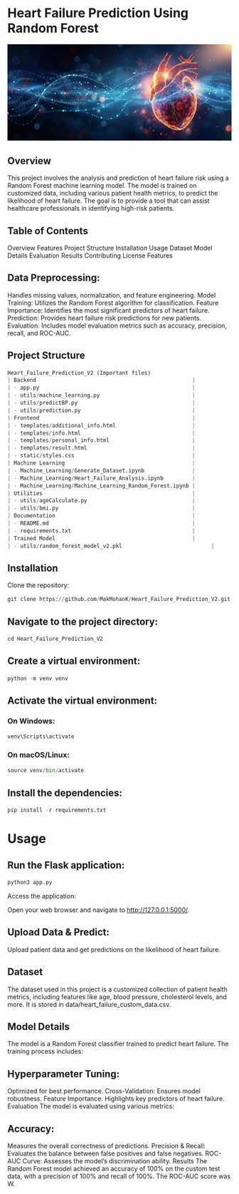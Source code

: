 # Heart Failure Prediction Using Random Forest

![screenshot](imgs/heart.jpg)

## Overview
This project involves the analysis and prediction of heart failure risk using a Random Forest machine learning model. The model is trained on customized data, including various patient health metrics, to predict the likelihood of heart failure. The goal is to provide a tool that can assist healthcare professionals in identifying high-risk patients.

## Table of Contents
Overview
Features
Project Structure
Installation
Usage
Dataset
Model Details
Evaluation
Results
Contributing
License
Features


## Data Preprocessing: 
Handles missing values, normalization, and feature engineering.
Model Training: Utilizes the Random Forest algorithm for classification.
Feature Importance: Identifies the most significant predictors of heart failure.
Prediction: Provides heart failure risk predictions for new patients.
Evaluation: Includes model evaluation metrics such as accuracy, precision, recall, and ROC-AUC.

## Project Structure
~~~python
Heart_Failure_Prediction_V2 (Important files)
| Backend                                                 |
| - app.py                                                |
| - utils/machine_learning.py                             |
| - utils/predictBP.py                                    |
| - utils/prediction.py                                   |
| Frontend                                                |
| - templates/additional_info.html                        |
| - templates/info.html                                   |
| - templates/personal_info.html                          |
| - templates/result.html                                 |
| - static/styles.css                                     |
| Machine Learning                                        |
| - Machine_Learning/Generate_Dataset.ipynb               |
| - Machine_Learning/Heart_Failure_Analysis.ipynb         |
| - Machine_Learning/Machine_Learning_Random_Forest.ipynb |
| Utilities                                               |
| - utils/ageCalculate.py                                 |
| - utils/bmi.py                                          |
| Documentation                                           |
| - README.md                                             |
| - requirements.txt                                      |
| Trained Model                                           |
| - utils/random_forest_model_v2.pkl                            |
~~~

## Installation
Clone the repository:
~~~python
git clone https://github.com/MakMohanK/Heart_Failure_Prediction_V2.git
~~~

## Navigate to the project directory:
~~~python
cd Heart_Failure_Prediction_V2
~~~
## Create a virtual environment:

~~~python
python -m venv venv
~~~
## Activate the virtual environment:

### On Windows:

~~~python
venv\Scripts\activate
~~~

### On macOS/Linux:
~~~python
source venv/bin/activate

~~~

## Install the dependencies:
~~~python
pip install -r requirements.txt
~~~

# Usage
## Run the Flask application:
~~~python
python3 app.py
~~~

Access the application:

Open your web browser and navigate to http://127.0.0.1:5000/.

## Upload Data & Predict:

Upload patient data and get predictions on the likelihood of heart failure.

## Dataset
The dataset used in this project is a customized collection of patient health metrics, including features like age, blood pressure, cholesterol levels, and more. It is stored in data/heart_failure_custom_data.csv.

## Model Details
The model is a Random Forest classifier trained to predict heart failure. The training process includes:

## Hyperparameter Tuning: 
Optimized for best performance.
Cross-Validation: Ensures model robustness.
Feature Importance: Highlights key predictors of heart failure.
Evaluation
The model is evaluated using various metrics:

## Accuracy: 
Measures the overall correctness of predictions.
Precision & Recall: Evaluates the balance between false positives and false negatives.
ROC-AUC Curve: Assesses the model’s discrimination ability.
Results
The Random Forest model achieved an accuracy of 100% on the custom test data, with a precision of 100% and recall of 100%. The ROC-AUC score was W.